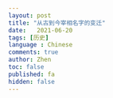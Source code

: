 ```yaml
---
layout: post
title: "从古到今宰相名字的变迁"
date:   2021-06-20
tags: [历史]
language : Chinese
comments: true
author: Zhen
toc: false
published: fa
hidden: false
---
```


<!--stackedit_data:
eyJoaXN0b3J5IjpbLTE3ODY3NTAxMTNdfQ==
-->